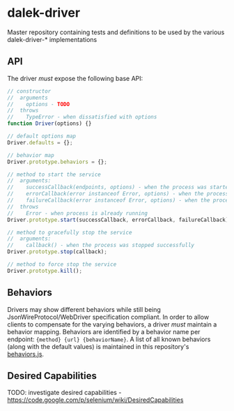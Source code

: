 # dalek-driver

Master repository containing tests and definitions to be used by the various dalek-driver-* implementations

## API

The driver *must* expose the following base API:

```js
// constructor
//  arguments
//    options - TODO
//  throws
//    TypeError - when dissatisfied with options
function Driver(options) {}

// default options map
Driver.defaults = {};

// behavior map
Driver.prototype.behaviors = {};

// method to start the service
//  arguments:
//    successCallback(endpoints, options) - when the process was started successfully
//    errorCallback(error instanceof Error, options) - when the process could not be started
//    failureCallback(error instanceof Error, options) - when the process crashes mid run
//  throws
//    Error - when process is already running
Driver.prototype.start(successCallback, errorCallback, failureCallback);

// method to gracefully stop the service
//  arguments:
//    callback() - when the process was stopped successfully
Driver.prototype.stop(callback);

// method to force stop the service
Driver.prototype.kill();
```

## Behaviors

Drivers may show different behaviors while still being JsonWireProtocol/WebDriver specification compliant. In order to allow clients to compensate for the varying behaviors, a driver *must* maintain a behavior mapping. Behaviors are identified by a behavior name per endpoint: `{method} {url} {behaviorName}`. A list of all known behaviors (along with the default values) is maintained in this repository's [behaviors.js](behaviors.js).

## Desired Capabilities

TODO: investigate desired capabilities - https://code.google.com/p/selenium/wiki/DesiredCapabilities
